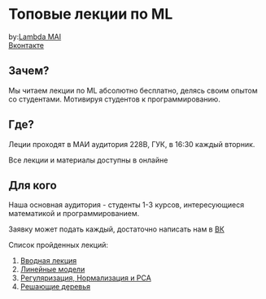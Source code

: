# Топовые лекции по ML 


by:[Lambda MAI](https://lambda-it.ru/)<br>
[Вконтакте](https://vk.com/lambdamai)<br>


## Зачем?

Мы читаем лекции по ML абсолютно бесплатно, делясь своим опытом со студентами.
Мотивируя студентов к программированию.


## Где?

Леции проходят в МАИ аудитория 228В, ГУК, в 16:30 каждый вторник.

Все лекции и материалы доступны в онлайне

## Для кого

Наша основная аудитория - студенты 1-3 курсов, интересующиеся математикой и программированием.

Заявку может подать каждый, достаточно написать нам в [ВК](https://vk.com/lambdamai)


Список пройденных лекций:

1. [Вводная лекция](lectures/1_lecture/lecture.md) 
2. [Линейные модели](lectures/2_lecture/2_lecture_linear_regression.md)
3. [Регуляризация, Нормализация и PCA](lectures/3_lecture)
4. [Решающие деревья](lectures/4_lecture)


